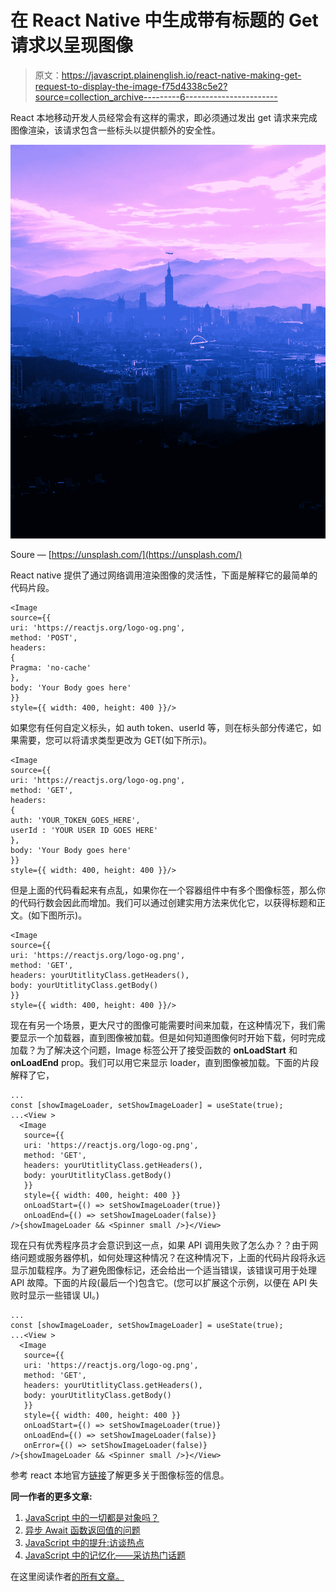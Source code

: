 # 在 React Native 中生成带有标题的 Get 请求以呈现图像

> 原文：<https://javascript.plainenglish.io/react-native-making-get-request-to-display-the-image-f75d4338c5e2?source=collection_archive---------6----------------------->

React 本地移动开发人员经常会有这样的需求，即必须通过发出 get 请求来完成图像渲染，该请求包含一些标头以提供额外的安全性。

![](img/d9f45e19172b1772b9d6b43a789be29a.png)

Soure — [https://unsplash.com/](https://unsplash.com/)

React native 提供了通过网络调用渲染图像的灵活性，下面是解释它的最简单的代码片段。

```
<Image  
source={{    
uri: 'https://reactjs.org/logo-og.png',
method: 'POST',
headers: 
{
Pragma: 'no-cache'
},
body: 'Your Body goes here'  
}} 
style={{ width: 400, height: 400 }}/>
```

如果您有任何自定义标头，如 auth token、userId 等，则在标头部分传递它，如果需要，您可以将请求类型更改为 GET(如下所示)。

```
<Image  
source={{    
uri: 'https://reactjs.org/logo-og.png',
method: 'GET',
headers: 
{
auth: 'YOUR_TOKEN_GOES_HERE',
userId : 'YOUR USER ID GOES HERE'
},
body: 'Your Body goes here'  
}} 
style={{ width: 400, height: 400 }}/>
```

但是上面的代码看起来有点乱，如果你在一个容器组件中有多个图像标签，那么你的代码行数会因此而增加。我们可以通过创建实用方法来优化它，以获得标题和正文。(如下图所示)。

```
<Image  
source={{    
uri: 'https://reactjs.org/logo-og.png',
method: 'GET',
headers: yourUtitlityClass.getHeaders(),
body: yourUtitlityClass.getBody()
}} 
style={{ width: 400, height: 400 }}/>
```

现在有另一个场景，更大尺寸的图像可能需要时间来加载，在这种情况下，我们需要显示一个加载器，直到图像被加载。但是如何知道图像何时开始下载，何时完成加载？为了解决这个问题，Image 标签公开了接受函数的 **onLoadStart** 和 **onLoadEnd** prop。我们可以用它来显示 loader，直到图像被加载。下面的片段解释了它，

```
...
const [showImageLoader, setShowImageLoader] = useState(true);
...<View >
  <Image  
   source={{    
   uri: 'https://reactjs.org/logo-og.png',
   method: 'GET',
   headers: yourUtitlityClass.getHeaders(),
   body: yourUtitlityClass.getBody()
   }} 
   style={{ width: 400, height: 400 }}
   onLoadStart={() => setShowImageLoader(true)}
   onLoadEnd={() => setShowImageLoader(false)}
/>{showImageLoader && <Spinner small />}</View>
```

现在只有优秀程序员才会意识到这一点，如果 API 调用失败了怎么办？？由于网络问题或服务器停机，如何处理这种情况？在这种情况下，上面的代码片段将永远显示加载程序。为了避免图像标记，还会给出一个适当错误，该错误可用于处理 API 故障。下面的片段(最后一个)包含它。(您可以扩展这个示例，以便在 API 失败时显示一些错误 UI。)

```
...
const [showImageLoader, setShowImageLoader] = useState(true);
...<View >
  <Image  
   source={{    
   uri: 'https://reactjs.org/logo-og.png',
   method: 'GET',
   headers: yourUtitlityClass.getHeaders(),
   body: yourUtitlityClass.getBody()
   }} 
   style={{ width: 400, height: 400 }}
   onLoadStart={() => setShowImageLoader(true)}
   onLoadEnd={() => setShowImageLoader(false)}
   onError={() => setShowImageLoader(false)}
/>{showImageLoader && <Spinner small />}</View>
```

参考 react 本地官方[链接](https://reactnative.dev/docs/images#network-requests-for-images)了解更多关于图像标签的信息。

**同一作者的更多文章:**

1.  [JavaScript 中的一切都是对象吗？](https://mevasanth.medium.com/how-everything-is-object-in-javascript-a4164d7e6a2d)
2.  [异步 Await 函数返回值的问题](/problem-with-returning-values-from-async-await-function-javascript-e99c94a47ca5)
3.  [JavaScript 中的提升:访谈热点](https://mevasanth.medium.com/hoisting-in-javascript-hot-topic-for-interview-43b463a6a77?source=follow_footer---------0----------------------------)
4.  [JavaScript 中的记忆化——采访热门话题](https://mevasanth.medium.com/memoization-in-javascript-hot-topic-for-interview-815475544ab0)

在这里阅读作者[的所有文章。](https://mevasanth.medium.com/)